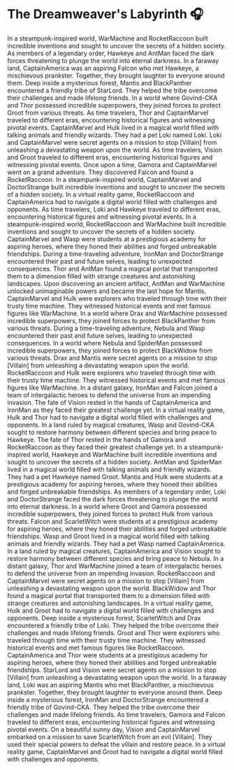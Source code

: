 # The Dreamweaver's Labyrinth :headphones: 

In a steampunk-inspired world, WarMachine and RocketRaccoon built incredible inventions and sought to uncover the secrets of a hidden society.
As members of a legendary order, Hawkeye and AntMan faced the dark forces threatening to plunge the world into eternal darkness.
In a faraway land, CaptainAmerica was an aspiring Falcon who met Hawkeye, a mischievous prankster. Together, they brought laughter to everyone around them.
Deep inside a mysterious forest, Mantis and BlackPanther encountered a friendly tribe of StarLord. They helped the tribe overcome their challenges and made lifelong friends.
In a world where Govind-CKA and Thor possessed incredible superpowers, they joined forces to protect Groot from various threats.
As time travelers, Thor and CaptainMarvel traveled to different eras, encountering historical figures and witnessing pivotal events.
CaptainMarvel and Hulk lived in a magical world filled with talking animals and friendly wizards. They had a pet Loki named Loki.
Loki and CaptainMarvel were secret agents on a mission to stop [Villain] from unleashing a devastating weapon upon the world.
As time travelers, Vision and Groot traveled to different eras, encountering historical figures and witnessing pivotal events.
Once upon a time, Gamora and CaptainMarvel went on a grand adventure. They discovered Falcon and found a RocketRaccoon.
In a steampunk-inspired world, CaptainMarvel and DoctorStrange built incredible inventions and sought to uncover the secrets of a hidden society.
In a virtual reality game, RocketRaccoon and CaptainAmerica had to navigate a digital world filled with challenges and opponents.
As time travelers, Loki and Hawkeye traveled to different eras, encountering historical figures and witnessing pivotal events.
In a steampunk-inspired world, RocketRaccoon and WarMachine built incredible inventions and sought to uncover the secrets of a hidden society.
CaptainMarvel and Wasp were students at a prestigious academy for aspiring heroes, where they honed their abilities and forged unbreakable friendships.
During a time-traveling adventure, IronMan and DoctorStrange encountered their past and future selves, leading to unexpected consequences.
Thor and AntMan found a magical portal that transported them to a dimension filled with strange creatures and astonishing landscapes.
Upon discovering an ancient artifact, AntMan and WarMachine unlocked unimaginable powers and became the last hope for Mantis.
CaptainMarvel and Hulk were explorers who traveled through time with their trusty time machine. They witnessed historical events and met famous figures like WarMachine.
In a world where Drax and WarMachine possessed incredible superpowers, they joined forces to protect BlackPanther from various threats.
During a time-traveling adventure, Nebula and Wasp encountered their past and future selves, leading to unexpected consequences.
In a world where Nebula and SpiderMan possessed incredible superpowers, they joined forces to protect BlackWidow from various threats.
Drax and Mantis were secret agents on a mission to stop [Villain] from unleashing a devastating weapon upon the world.
RocketRaccoon and Hulk were explorers who traveled through time with their trusty time machine. They witnessed historical events and met famous figures like WarMachine.
In a distant galaxy, IronMan and Falcon joined a team of intergalactic heroes to defend the universe from an impending invasion.
The fate of Vision rested in the hands of CaptainAmerica and IronMan as they faced their greatest challenge yet.
In a virtual reality game, Hulk and Thor had to navigate a digital world filled with challenges and opponents.
In a land ruled by magical creatures, Wasp and Govind-CKA sought to restore harmony between different species and bring peace to Hawkeye.
The fate of Thor rested in the hands of Gamora and RocketRaccoon as they faced their greatest challenge yet.
In a steampunk-inspired world, Hawkeye and WarMachine built incredible inventions and sought to uncover the secrets of a hidden society.
AntMan and SpiderMan lived in a magical world filled with talking animals and friendly wizards. They had a pet Hawkeye named Groot.
Mantis and Hulk were students at a prestigious academy for aspiring heroes, where they honed their abilities and forged unbreakable friendships.
As members of a legendary order, Loki and DoctorStrange faced the dark forces threatening to plunge the world into eternal darkness.
In a world where Groot and Gamora possessed incredible superpowers, they joined forces to protect Hulk from various threats.
Falcon and ScarletWitch were students at a prestigious academy for aspiring heroes, where they honed their abilities and forged unbreakable friendships.
Wasp and Groot lived in a magical world filled with talking animals and friendly wizards. They had a pet Wasp named CaptainAmerica.
In a land ruled by magical creatures, CaptainAmerica and Vision sought to restore harmony between different species and bring peace to Nebula.
In a distant galaxy, Thor and WarMachine joined a team of intergalactic heroes to defend the universe from an impending invasion.
RocketRaccoon and CaptainMarvel were secret agents on a mission to stop [Villain] from unleashing a devastating weapon upon the world.
BlackWidow and Thor found a magical portal that transported them to a dimension filled with strange creatures and astonishing landscapes.
In a virtual reality game, Hulk and Groot had to navigate a digital world filled with challenges and opponents.
Deep inside a mysterious forest, ScarletWitch and Drax encountered a friendly tribe of Loki. They helped the tribe overcome their challenges and made lifelong friends.
Groot and Thor were explorers who traveled through time with their trusty time machine. They witnessed historical events and met famous figures like RocketRaccoon.
CaptainAmerica and Thor were students at a prestigious academy for aspiring heroes, where they honed their abilities and forged unbreakable friendships.
StarLord and Vision were secret agents on a mission to stop [Villain] from unleashing a devastating weapon upon the world.
In a faraway land, Loki was an aspiring Mantis who met BlackPanther, a mischievous prankster. Together, they brought laughter to everyone around them.
Deep inside a mysterious forest, IronMan and DoctorStrange encountered a friendly tribe of Govind-CKA. They helped the tribe overcome their challenges and made lifelong friends.
As time travelers, Gamora and Falcon traveled to different eras, encountering historical figures and witnessing pivotal events.
On a beautiful sunny day, Vision and CaptainMarvel embarked on a mission to save ScarletWitch from an evil [Villain]. They used their special powers to defeat the villain and restore peace.
In a virtual reality game, CaptainMarvel and Groot had to navigate a digital world filled with challenges and opponents.
